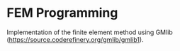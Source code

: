 # FEM Programming
Implementation of the finite element method using GMlib (https://source.coderefinery.org/gmlib/gmlib1).
